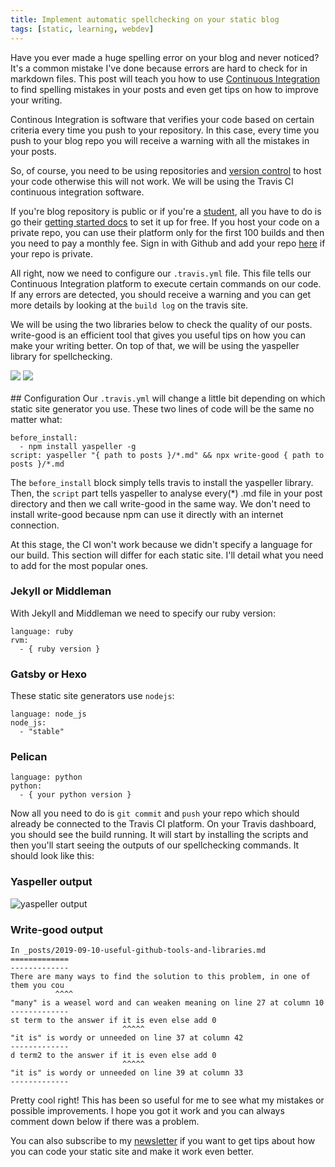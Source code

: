 ```yaml
---
title: Implement automatic spellchecking on your static blog
tags: [static, learning, webdev]
---
```

Have you ever made a huge spelling error on your blog and never noticed? It's a common mistake I've done because errors are hard to check for in markdown files. This post will teach you how to use <a href="https://www.thoughtworks.com/continuous-integration" target="_blank" rel="noopener">Continuous Integration</a> to find spelling mistakes in your posts and even get tips on how to improve your writing.

Continous Integration is software that verifies your code based on certain criteria every time you push to your repository. In this case, every time you push to your blog repo you will receive a warning with all the mistakes in your posts.

So, of course, you need to be using repositories and <a href="https://www.atlassian.com/git/tutorials/what-is-version-control" target="_blank" rel="noopener">version control</a> to host your code otherwise this will not work. We will be using the Travis CI continuous integration software. 

If you're blog repository is public or if you're a <a href="https://education.github.com/pack" target="_blank" rel="noopener">student</a>, all you have to do is go their <a href="https://travis-ci.org/getting_started" target="_blank" rel="noopener">getting started docs</a> to set it up for free. If you host your code on a private repo, you can use their platform only for the first 100 builds and then you need to pay a monthly fee. Sign in with Github and add your repo <a href="https://travis-ci.com/" target="_blank" rel="noopener">here</a> if your repo is private.

All right, now we need to configure our <code>.travis.yml</code> file. This file tells our Continuous Integration platform to execute certain commands on our code. If any errors are detected, you should receive a warning and you can get more details by looking at the <code>build log</code> on the travis site.

We will be using the two libraries below to check the quality of our posts. write-good is an efficient tool that gives you useful tips on how you can make your writing better. On top of that, we will be using the yaspeller library for spellchecking.
<div id="git-container">
<a href="https://github.com/btford/write-good" target="_blank" rel="noopener"><img src="https://gh-card.dev/repos/btford/write-good.svg" ></a>
<a href="https://github.com/hcodes/yaspeller" target="_blank" rel="noopener"><img src="https://gh-card.dev/repos/hcodes/yaspeller.svg"></a>
</div>
<br>
## Configuration
Our <code>.travis.yml</code> will change a little bit depending on which static site generator you use.
These two lines of code will be the same no matter what:
<pre><code class="yml">before_install:
  - npm install yaspeller -g
script: yaspeller "{ path to posts }/*.md" && npx write-good { path to posts }/*.md
</code></pre>
The <code>before_install</code> block simply tells travis to install the yaspeller library. Then, the <code>script</code> part tells yaspeller to analyse every(*) .md file in your post directory and then we call write-good in the same way. We don't need to install write-good because npm can use it directly with an internet connection.

At this stage, the CI won't work because we didn't specify a language for our build. This section will differ for each static site. I'll detail what you need to add for the most popular ones.

### Jekyll or Middleman
With Jekyll and Middleman we need to specify our ruby version:
<pre><code>language: ruby
rvm:
  - { ruby version }</code></pre>

### Gatsby or Hexo
These static site generators use <code>nodejs</code>:
<pre><code>language: node_js
node_js:
  - "stable"
</code></pre>

### Pelican
<pre><code>language: python
python:
  - { your python version }</code></pre>

Now all you need to do is <code>git commit</code> and <code>push</code> your repo which should already be connected to the Travis CI platform. On your Travis dashboard, you should see the build running. It will start by installing the scripts and then you'll start seeing the outputs of our spellchecking commands. It should look like this:

### Yaspeller output
![yaspeller output](https://raw.githubusercontent.com/hcodes/yaspeller/master/images/cli.en.png)
### Write-good output
<pre><code>In _posts/2019-09-10-useful-github-tools-and-libraries.md
=============
-------------
There are many ways to find the solution to this problem, in one of them you cou
          ^^^^
"many" is a weasel word and can weaken meaning on line 27 at column 10
-------------
st term to the answer if it is even else add 0
                         ^^^^^
"it is" is wordy or unneeded on line 37 at column 42
-------------
d term2 to the answer if it is even else add 0
                         ^^^^^
"it is" is wordy or unneeded on line 39 at column 33
-------------
</code></pre>

Pretty cool right! This has been so useful for me to see what my mistakes or possible improvements. I hope you got it work and you can always comment down below if there was a problem. 

You can also subscribe to my <a href="https://tinyletter.com/uzpg">newsletter</a> if you want to get tips about how you can code your static site and make it work even better.